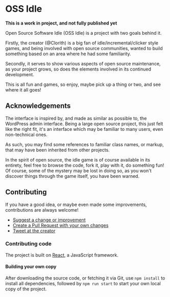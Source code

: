 # OSS Idle

**This is a work in project, and not fully published yet**

Open Source Software Idle (OSS Idle) is a project with two goals behind it.

Firstly, the creator (@Clorith) is a big fan of idle/incremental/clicker style games, and being involved with open source communities, wanted to build something based on an area where he had some familiarity.

Secondly, it serves to show various aspects of open source maintenance, as your project grows, so does the elements involved in its continued development.

This is all fun and games, so enjoy, maybe pick up a thing or two, and see where it all goes!

## Acknowledgements

The interface is inspired by, and made as similar as possible to, the WordPress admin interface. Being a large open source project, this just felt like the right fit, it's an interface which may be familiar to many users, even non-technical ones.

As such, you may find some references to familiar class names, or markup, that may have been inherited from other projects.

In the spirit of open source, the idle game is of course available in its entirety, feel free to browse the code, fork it, play with it, do something fun! Of course, some of the mystery may be lost in doing so, as you won't discover things through the game itself, you have been warned.

## Contributing

If you have a good idea, or maybe even made some improvements, contributions are always welcome!

- [Suggest a change or improvement](https://github.com/Clorith/OSS-Idle/issues/new)
- [Create a Pull Request with your own changes](https://github.com/Clorith/OSS-Idle/pulls)
- [Tweet at the creator](https://twitter.com/intent/tweet?screen_name=ClorithMJ)

### Contributing code

The project is built on [React](https://reactjs.org/), a JavaScript framework.

#### Building your own copy

After downloading the source code, or fetching it via Git, use `npm install` to install all dependencies, followed by `npm run start` to start your own local copy of the project.
